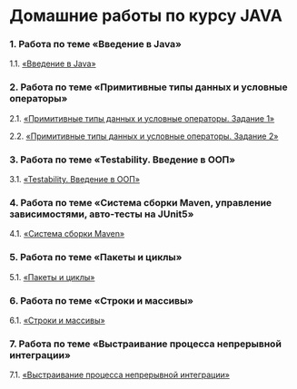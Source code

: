# Домашние работы по курсу JAVA

### 1. Работа по теме «Введение в Java»

1.1. [«Введение в Java»](https://github.com/Ev-genia-Moon/Task)

### 2. Работа по теме «Примитивные типы данных и условные операторы»

2.1. [«Примитивные типы данных и условные операторы. Задание 1»](https://github.com/Ev-genia-Moon/Task2/tree/main)

2.2. [«Примитивные типы данных и условные операторы. Задание 2»](https://github.com/Ev-genia-Moon/Task2p2/tree/main)

### 3. Работа по теме «Testability. Введение в ООП»

3.1. [«Testability. Введение в ООП»](https://github.com/Ev-genia-Moon/Task3p2/tree/main)

### 4. Работа по теме «Система сборки Maven, управление зависимостями, авто-тесты на JUnit5»

4.1. [«Система сборки Maven»](https://github.com/Ev-genia-Moon/Task4Maven/tree/main)

### 5. Работа по теме «Пакеты и циклы»

5.1. [ «Пакеты и циклы»](https://github.com/Ev-genia-Moon/Task6Maven)

### 6. Работа по теме «Строки и массивы»

6.1. [«Строки и массивы»](https://github.com/Ev-genia-Moon/Task7Maven)

### 7. Работа по теме «Выстраивание процесса непрерывной интеграции»

7.1. [«Выстраивание процесса непрерывной интеграции»](https://github.com/Ev-genia-Moon/Task8CI/tree/master)
